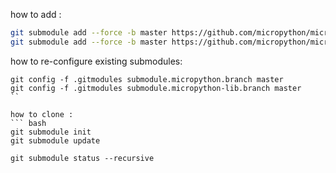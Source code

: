 how to add : 
``` bash
git submodule add --force -b master https://github.com/micropython/micropython.git 
git submodule add --force -b master https://github.com/micropython/micropython-lib.git 
```

how to re-configure existing submodules:
```
git config -f .gitmodules submodule.micropython.branch master
git config -f .gitmodules submodule.micropython-lib.branch master
`` 

how to clone : 
``` bash
git submodule init
git submodule update
```

```
git submodule status --recursive


```